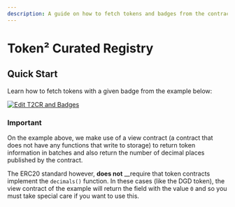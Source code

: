 ```yaml
---
description: A guide on how to fetch tokens and badges from the contracts.
---
```


# Token² Curated Registry

## Quick Start

Learn how to fetch tokens with a given badge from the example below:

[![Edit T2CR and Badges](https://codesandbox.io/static/img/play-codesandbox.svg)](https://codesandbox.io/s/t2cr-and-badges-nyqi6?fontsize=14)

### Important

On the example above, we make use of a view contract \(a contract that does not have any functions that write to storage\) to return token information in batches and also return the number of decimal places published by the contract. 

The ERC20 standard however, **does not** __require that token contracts implement the `decimals()` function. In these cases \(like the DGD token\), the view contract of the example will return the field with the value `0` and so you must take special care if you want to use this.

## 

